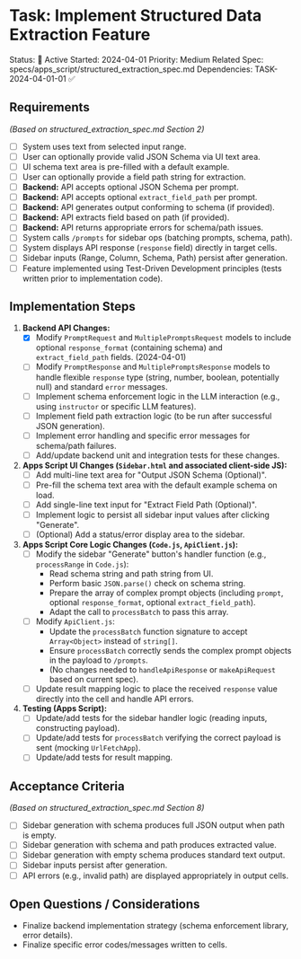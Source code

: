 # Task: Implement Structured Data Extraction Feature

Status: 🔄 Active
Started: 2024-04-01
Priority: Medium
Related Spec: specs/apps_script/structured_extraction_spec.md
Dependencies: TASK-2024-04-01-01 ✅

## Requirements

*(Based on structured_extraction_spec.md Section 2)*

*   [ ] System uses text from selected input range.
*   [ ] User can optionally provide valid JSON Schema via UI text area.
*   [ ] UI schema text area is pre-filled with a default example.
*   [ ] User can optionally provide a field path string for extraction.
*   [ ] **Backend:** API accepts optional JSON Schema per prompt.
*   [ ] **Backend:** API accepts optional `extract_field_path` per prompt.
*   [ ] **Backend:** API generates output conforming to schema (if provided).
*   [ ] **Backend:** API extracts field based on path (if provided).
*   [ ] **Backend:** API returns appropriate errors for schema/path issues.
*   [ ] System calls `/prompts` for sidebar ops (batching prompts, schema, path).
*   [ ] System displays API response (`response` field) directly in target cells.
*   [ ] Sidebar inputs (Range, Column, Schema, Path) persist after generation.
*   [ ] Feature implemented using Test-Driven Development principles (tests written prior to implementation code).

## Implementation Steps

1.  **Backend API Changes:**
    *   [x] Modify `PromptRequest` and `MultiplePromptsRequest` models to include optional `response_format` (containing schema) and `extract_field_path` fields. (2024-04-01)
    *   [ ] Modify `PromptResponse` and `MultiplePromptsResponse` models to handle flexible `response` type (string, number, boolean, potentially null) and standard `error` messages.
    *   [ ] Implement schema enforcement logic in the LLM interaction (e.g., using `instructor` or specific LLM features).
    *   [ ] Implement field path extraction logic (to be run after successful JSON generation).
    *   [ ] Implement error handling and specific error messages for schema/path failures.
    *   [ ] Add/update backend unit and integration tests for these changes.

2.  **Apps Script UI Changes (`Sidebar.html` and associated client-side JS):**
    *   [ ] Add multi-line text area for "Output JSON Schema (Optional)".
    *   [ ] Pre-fill the schema text area with the default example schema on load.
    *   [ ] Add single-line text input for "Extract Field Path (Optional)".
    *   [ ] Implement logic to persist all sidebar input values after clicking "Generate".
    *   [ ] (Optional) Add a status/error display area to the sidebar.

3.  **Apps Script Core Logic Changes (`Code.js`, `ApiClient.js`):**
    *   [ ] Modify the sidebar "Generate" button's handler function (e.g., `processRange` in `Code.js`):
        *   Read schema string and path string from UI.
        *   Perform basic `JSON.parse()` check on schema string.
        *   Prepare the array of complex prompt objects (including `prompt`, optional `response_format`, optional `extract_field_path`).
        *   Adapt the call to `processBatch` to pass this array.
    *   [ ] Modify `ApiClient.js`:
        *   Update the `processBatch` function signature to accept `Array<Object>` instead of `string[]`.
        *   Ensure `processBatch` correctly sends the complex prompt objects in the payload to `/prompts`.
        *   (No changes needed to `handleApiResponse` or `makeApiRequest` based on current spec).
    *   [ ] Update result mapping logic to place the received `response` value directly into the cell and handle API errors.

4.  **Testing (Apps Script):**
    *   [ ] Update/add tests for the sidebar handler logic (reading inputs, constructing payload).
    *   [ ] Update/add tests for `processBatch` verifying the correct payload is sent (mocking `UrlFetchApp`).
    *   [ ] Update/add tests for result mapping.

## Acceptance Criteria

*(Based on structured_extraction_spec.md Section 8)*

*   [ ] Sidebar generation with schema produces full JSON output when path is empty.
*   [ ] Sidebar generation with schema and path produces extracted value.
*   [ ] Sidebar generation with empty schema produces standard text output.
*   [ ] Sidebar inputs persist after generation.
*   [ ] API errors (e.g., invalid path) are displayed appropriately in output cells.

## Open Questions / Considerations

*   Finalize backend implementation strategy (schema enforcement library, error details).
*   Finalize specific error codes/messages written to cells. 